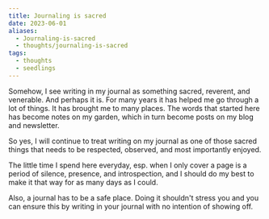 ```yaml
---
title: Journaling is sacred
date: 2023-06-01
aliases:
  - Journaling-is-sacred
  - thoughts/journaling-is-sacred
tags:
  - thoughts
  - seedlings
---
```

Somehow, I see writing in my journal as something sacred, reverent, and venerable. And perhaps it is. For many years it has helped me go through a lot of things. It has brought me to many places. The words that started here has become notes on my garden, which in turn become posts on my blog and newsletter.

So yes, I will continue to treat writing on my journal as one of those sacred things that needs to be respected, observed, and most importantly enjoyed.

The little time I spend here everyday, esp. when I only cover a page is a period of silence, presence, and introspection, and I should do my best to make it that way for as many days as I could.

Also, a journal has to be  a safe place. Doing it shouldn't stress you and you can ensure this by writing in your journal with no intention of showing off.